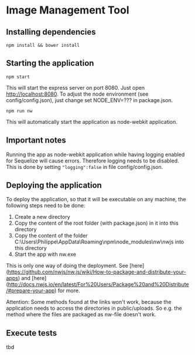 # Image Management Tool

## Installing dependencies

```
npm install && bower install
```

## Starting the application

```
npm start
```
This will start the express server on port 8080. Just open [http://localhost:8080](http://localhost:8080).
To adjust the node environment (see config/config.json), just change set NODE_ENV=??? in package.json.

```
npm run nw
```
This will automatically start the application as node-webkit application.

## Important notes

Running the app as node-webkit application while having logging enabled for Sequelize will cause errors. Therefore logging needs to
be disabled. This is done by setting ```"logging":false``` in file config/config.json.

## Deploying the application

To deploy the application, so that it will be executable on any machine, the following steps need to be done:

1. Create a new directory
2. Copy the content of the root folder (with package.json) in it into this directory
3. Copy the content of the folder C:\Users\Philippe\AppData\Roaming\npm\node_modules\nw\nwjs into this directory
4. Start the app with nw.exe

This is only one way of doing the deployment. See
[here]
(https://github.com/nwjs/nw.js/wiki/How-to-package-and-distribute-your-apps)
and
[here]
(http://docs.nwjs.io/en/latest/For%20Users/Package%20and%20Distribute/#prepare-your-app)
for more.

Attention: Some methods found at the links won't work, because the application needs to access the directories in public/uploads.
So e.g. the method where the files are packaged as nw-file doesn't work.


## Execute tests

tbd
